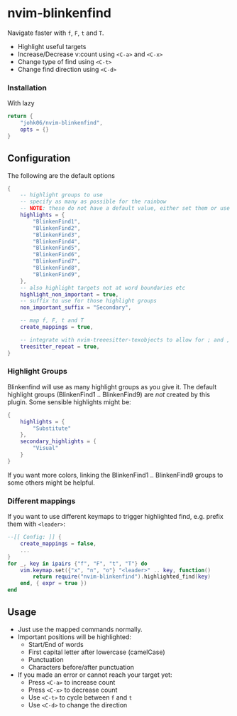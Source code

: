 # nvim-blinkenfind

Navigate faster with `f`, `F`, `t` and `T`.
- Highlight useful targets
- Increase/Decrease v:count using `<C-a>` and `<C-x>`
- Change type of find using `<C-t>`
- Change find direction using `<C-d>`

### Installation

With lazy
```lua
return {
    "johk06/nvim-blinkenfind",
    opts = {}
}
```

## Configuration
The following are the default options
```lua
{
    -- highlight groups to use
    -- specify as many as possible for the rainbow
    -- NOTE: these do not have a default value, either set them or use other groups
    highlights = {
        "BlinkenFind1",
        "BlinkenFind2",
        "BlinkenFind3",
        "BlinkenFind4",
        "BlinkenFind5",
        "BlinkenFind6",
        "BlinkenFind7",
        "BlinkenFind8",
        "BlinkenFind9",
    },
    -- also highlight targets not at word boundaries etc
    highlight_non_important = true,
    -- suffix to use for those highlight groups
    non_important_suffix = "Secondary",

    -- map f, F, t and T
    create_mappings = true,

    -- integrate with nvim-treeesitter-texobjects to allow for ; and , to work the same
    treesitter_repeat = true,
}
```

### Highlight Groups
Blinkenfind will use as many highlight groups as you give it.
The default highlight groups (BlinkenFind1 .. BlinkenFind9) are *not* created by this plugin.
Some sensible highlights might be:
```lua
{
    highlights = {
        "Substitute"
    },
    secondary_highlights = {
        "Visual"
    }
}
```

If you want more colors, linking the BlinkenFind1 .. BlinkenFind9 groups to
some others might be helpful.

### Different mappings
If you want to use different keymaps to trigger highlighted find, e.g. prefix them with `<leader>`:
```lua
--[[ Config: ]] {
    create_mappings = false,
    ...
}
for _, key in ipairs {"f", "F", "t", "T"} do
    vim.keymap.set({"x", "n", "o"} "<leader>" .. key, function()
        return require("nvim-blinkenfind").highlighted_find(key)
    end, { expr = true })
end
```


## Usage

- Just use the mapped commands normally.
- Important positions will be highlighted:
    - Start/End of words
    - First capital letter after lowercase (camelCase)
    - Punctuation
    - Characters before/after punctuation
- If you made an error or cannot reach your target yet:
    - Press `<C-a>` to increase count
    - Press `<C-x>` to decrease count
    - Use `<C-t>` to cycle between `f` and `t`
    - Use `<C-d>` to change the direction
